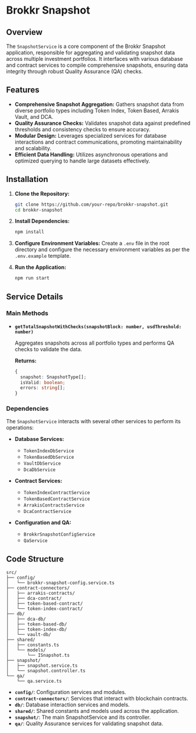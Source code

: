 # Brokkr Snapshot

## Overview

The `SnapshotService` is a core component of the Brokkr Snapshot application, responsible for aggregating and validating snapshot data across multiple investment portfolios. It interfaces with various database and contract services to compile comprehensive snapshots, ensuring data integrity through robust Quality Assurance (QA) checks.

## Features

- **Comprehensive Snapshot Aggregation:** Gathers snapshot data from diverse portfolio types including Token Index, Token Based, Arrakis Vault, and DCA.
- **Quality Assurance Checks:** Validates snapshot data against predefined thresholds and consistency checks to ensure accuracy.
- **Modular Design:** Leverages specialized services for database interactions and contract communications, promoting maintainability and scalability.
- **Efficient Data Handling:** Utilizes asynchronous operations and optimized querying to handle large datasets effectively.

## Installation

1. **Clone the Repository:**
   ```bash
   git clone https://github.com/your-repo/brokkr-snapshot.git
   cd brokkr-snapshot
   ```

2. **Install Dependencies:**
   ```bash
   npm install
   ```

3. **Configure Environment Variables:**
   Create a `.env` file in the root directory and configure the necessary environment variables as per the `.env.example` template.

4. **Run the Application:**
   ```bash
   npm run start
   ```

## Service Details

### Main Methods

- **`getTotalSnapshotWithChecks(snapshotBlock: number, usdThreshold: number)`**
  
  Aggregates snapshots across all portfolio types and performs QA checks to validate the data.
  
  **Returns:**
  ```typescript
  {
    snapshot: SnapshotType[];
    isValid: boolean;
    errors: string[];
  }
  ```

### Dependencies

The `SnapshotService` interacts with several other services to perform its operations:

- **Database Services:**
  - `TokenIndexDbService`
  - `TokenBasedDbService`
  - `VaultDbService`
  - `DcaDbService`

- **Contract Services:**
  - `TokenIndexContractService`
  - `TokenBasedContractService`
  - `ArrakisContractsService`
  - `DcaContractService`

- **Configuration and QA:**
  - `BrokkrSnapshotConfigService`
  - `QaService`

## Code Structure

```
src/
├── config/
│   └── brokkr-snapshot-config.service.ts
├── contract-connectors/
│   ├── arrakis-contracts/
│   ├── dca-contract/
│   ├── token-based-contract/
│   └── token-index-contract/
├── db/
│   ├── dca-db/
│   ├── token-based-db/
│   ├── token-index-db/
│   └── vault-db/
├── shared/
│   ├── constants.ts
│   └── models/
│       └── ISnapshot.ts
├── snapshot/
│   ├── snapshot.service.ts
│   └── snapshot.controller.ts
└── qa/
    └── qa.service.ts
```

- **`config/`**: Configuration services and modules.
- **`contract-connectors/`**: Services that interact with blockchain contracts.
- **`db/`**: Database interaction services and models.
- **`shared/`**: Shared constants and models used across the application.
- **`snapshot/`**: The main SnapshotService and its controller.
- **`qa/`**: Quality Assurance services for validating snapshot data.